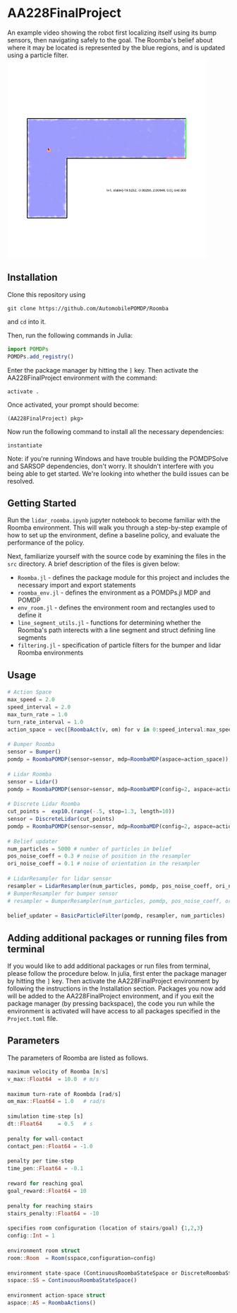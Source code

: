 # AA228FinalProject
An example video showing the robot first localizing itself using its bump sensors, then navigating safely to the goal. The Roomba's belief about where it may be located is represented by the blue regions, and is updated using a particle filter.
<img src="demo.gif" width="450">

## Installation
Clone this repository using
```
git clone https://github.com/AutomobilePOMDP/Roomba
```
and `cd` into it.

Then, run the following commands in Julia:
```julia
import POMDPs
POMDPs.add_registry()
```

Enter the package manager by hitting the ```]``` key. Then activate the AA228FinalProject environment with the command:
```
activate .
```
Once activated, your prompt should become:
```
(AA228FinalProject) pkg> 
```
Now run the following command to install all the necessary dependencies:
```
instantiate
```
Note: if you're running Windows and have trouble building the POMDPSolve and SARSOP dependencies, don't worry. It shouldn't interfere with you being able to get started. We're looking into whether the build issues can be resolved. 


## Getting Started
Run the ```lidar_roomba.ipynb``` jupyter notebook to become familiar with the Roomba environment. This will walk you through a step-by-step example of how to set up the environment, define a baseline policy, and evaluate the performance of the policy.

Next, familiarize yourself with the source code by examining the files in the ```src``` directory. A brief description of the files is given below:
* ```Roomba.jl``` - defines the package module for this project and includes the necessary import and export statements
* ```roomba_env.jl``` - defines the environment as a POMDPs.jl MDP and POMDP
* ```env_room.jl``` - defines the environment room and rectangles used to define it
* ```line_segment_utils.jl``` - functions for determining whether the Roomba's path interects with a line segment and struct defining line segments
* ```filtering.jl``` - specification of particle filters for the bumper and lidar Roomba environments

## Usage
```julia
# Action Space
max_speed = 2.0
speed_interval = 2.0
max_turn_rate = 1.0
turn_rate_interval = 1.0
action_space = vec([RoombaAct(v, om) for v in 0:speed_interval:max_speed, om in -max_turn_rate:turn_rate_interval:max_turn_rate])

# Bumper Roomba
sensor = Bumper()
pomdp = RoombaPOMDP(sensor=sensor, mdp=RoombaMDP(aspace=action_space));

# Lidar Roomba
sensor = Lidar()
pomdp = RoombaPOMDP(sensor=sensor, mdp=RoombaMDP(config=2, aspace=action_space))

# Discrete Lidar Roomba
cut_points =  exp10.(range(-.5, stop=1.3, length=10))
sensor = DiscreteLidar(cut_points)
pomdp = RoombaPOMDP(sensor=sensor, mdp=RoombaMDP(config=2, aspace=action_space))

# Belief updater
num_particles = 5000 # number of particles in belief
pos_noise_coeff = 0.3 # noise of position in the resampler
ori_noise_coeff = 0.1 # noise of orientation in the resampler

# LidarResampler for lidar sensor
resampler = LidarResampler(num_particles, pomdp, pos_noise_coeff, ori_noise_coeff)
# BumperResampler for bumper sensor
# resampler = BumperResampler(num_particles, pomdp, pos_noise_coeff, ori_noise_coeff)

belief_updater = BasicParticleFilter(pomdp, resampler, num_particles)
```

## Adding additional packages or running files from terminal
If you would like to add additional packages or run files from terminal, please follow the procedure below.
In julia, first enter the package manager by hitting the ```]``` key. Then activate the AA228FinalProject environment by following the instructions in the Installation section. Packages you now add will be added to the AA228FinalProject environment, and if you exit the package manager (by pressing backspace), the code you run while the environment is activated will have access to all packages specified in the ```Project.toml``` file.

## Parameters
The parameters of Roomba are listed as follows.
```julia
maximum velocity of Roomba [m/s]
v_max::Float64  = 10.0  # m/s

maximum turn-rate of Roombda [rad/s]
om_max::Float64 = 1.0   # rad/s

simulation time-step [s]
dt::Float64     = 0.5   # s

penalty for wall-contact
contact_pen::Float64 = -1.0 

penalty per time-step
time_pen::Float64 = -0.1

reward for reaching goal
goal_reward::Float64 = 10

penalty for reaching stairs
stairs_penalty::Float64 = -10

specifies room configuration (location of stairs/goal) {1,2,3}
config::Int = 1

environment room struct
room::Room  = Room(sspace,configuration=config)

environment state-space (ContinuousRoombaStateSpace or DiscreteRoombaStateSpace)
sspace::SS = ContinuousRoombaStateSpace()

environment action-space struct
aspace::AS = RoombaActions()
```